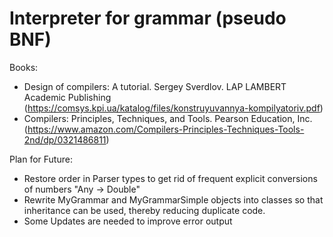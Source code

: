 # Interpreter for grammar (pseudo BNF)

Books:
 - Design of compilers: A tutorial. Sergey Sverdlov. LAP LAMBERT Academic Publishing (https://comsys.kpi.ua/katalog/files/konstruyuvannya-kompilyatoriv.pdf)
 - Compilers: Principles, Techniques, and Tools. 	Pearson Education, Inc. (https://www.amazon.com/Compilers-Principles-Techniques-Tools-2nd/dp/0321486811)

Plan for Future:
 - Restore order in Parser types to get rid of frequent explicit conversions of numbers "Any -> Double"
 - Rewrite MyGrammar and MyGrammarSimple objects into classes so that inheritance can be used, thereby reducing duplicate code.
 - Some Updates are needed to improve error output